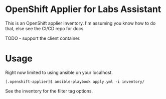 

# OpenShift Applier for Labs Assistant

This is an OpenShift applier inventory. I'm assuming you know how to do that, else see the CI/CD repo for docs. 

TODO - support the client container.

# Usage

Right now limited to using ansible on your localhost.

`[.openshift-applier]$ ansible-playbook apply.yml -i inventory/`

See the inventory for the filter tag options.
